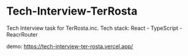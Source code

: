 # Tech-Interview-TerRosta
Tech Interview task for TerRosta.inc. Tech stack: React - TypeScript - ReacrRouter

demo: https://tech-interview-ter-rosta.vercel.app/
